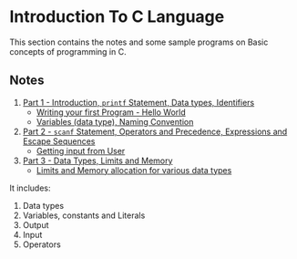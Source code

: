 # Introduction To C Language

This section contains the notes and some sample programs on Basic concepts of programming in C.

## Notes

1. [Part 1 - Introduction, `printf` Statement, Data types, Identifiers](Intro_to_C(1).md)  
    - [Writing your first Program - Hello World](Hello_world.c)  
    - [Variables (data type), Naming Convention](variable_name.c)  
2. [Part 2 - `scanf` Statement, Operators and Precedence, Expressions and Escape Sequences](Intro_to_C(2).md)  
    - [Getting input from User](input.c)  
3. [Part 3 - Data Types, Limits and Memory](Intro_to_C(3).md)  
    - [Limits and Memory allocation for various data types](data_types.c)

It includes:

1. Data types
2. Variables, constants and Literals
3. Output
4. Input
5. Operators

